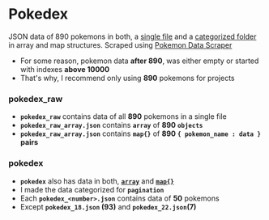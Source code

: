 # Pokedex
JSON data of 890 pokemons in both, a [single file](https://github.com/DetainedDeveloper/Pokedex/tree/main/pokedex_raw) and a [categorized folder](https://github.com/DetainedDeveloper/Pokedex/tree/main/pokedex) in array and map structures. Scraped using [Pokemon Data Scraper](https://github.com/DetainedDeveloper/Pokemon-Data-Scraper)

- For some reason, pokemon data **after 890**, was either empty or started with indexes **above 10000**
- That's why, I recommend only using **890** pokemons for projects

### pokedex_raw

- **`pokedex_raw`** contains data of all **890** pokemons in a single file
- **`pokedex_raw_array.json`** contains **`array`** of **890 `objects`**
- **`pokedex_raw_array.json`** contains **`map{}`** of **890 `{ pokemon_name : data }` pairs**

### pokedex

- **`pokedex`** also has data in both, [**`array`**](https://github.com/DetainedDeveloper/Pokedex/tree/main/pokedex/array) and [**`map{}`**](https://github.com/DetainedDeveloper/Pokedex/tree/main/pokedex/map)
- I made the data categorized for **`pagination`**
- Each **`pokedex_<number>.json`** contains data of **50** pokemons
- Except **`pokedex_18.json` (93)** and **`pokedex_22.json`(7)**
